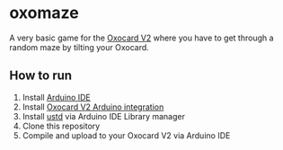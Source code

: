 # oxomaze
A very basic game for the [Oxocard V2](https://oxocard.ch/) where you have to get through a random maze 
by tilting your Oxocard.

## How to run
1. Install [Arduino IDE](https://github.com/arduino/Arduino/#installation)
2. Install [Oxocard V2 Arduino integration](https://github.com/oxon/dingg_OXOcardV2_Arduino_integration)
3. Install [ustd](https://github.com/muwerk/ustd) via Arduino IDE Library manager
5. Clone this repository
4. Compile and upload to your Oxocard V2 via Arduino IDE